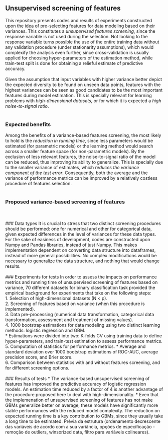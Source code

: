 ## Unsupervised screening of features

This repository presents codes and results of experiments constructed upon the idea of pre-selecting features for data modeling based on their variances. This constitutes a *unsupervised features screening*, since the response variable is not used during the selection. Not looking to the response variable turns possible the use of the entire training data without any validation procedure (under stationarity assumptions), which would complexify the analysis even further, since cross-validation is usually applied for choosing hyper-parameters of the estimation method, while train-test split is done for obtaining a relieful estimate of predictive accuracy.
<br>
<br>
Given the assumption that input variables with higher variance better depict the expected diversity to be found on unseen data points, features with the highest variances can be seen as good candidates to be the most important features during model estimation. This is specially relevant for learning problems with *high-dimensional datasets*, or for which it is expected a *high noise-to-signal ratio*.
<br>
<br>

### Expected benefits
Among the benefits of a variance-based features screening, the most likely to hold is the *reduction in running time*, since less parameters would be estimated (for parametric models) or the learning method would search across a smaller feature space (for non-parametric models). By the exclusion of less relevant features, the noise-to-signal ratio of the model can be reduced, thus improving its ability to generalize. This is specially due to the smaller variance of estimates, which *reduces the variance component of the test error*. Consequently, both the average and the variance of performance metrics can be improved by a relatively costless procedure of features selection.
<br>
<br>
### Proposed variance-based screening of features

<br>
<br>
### Data types
It is crucial to stress that two distinct screening procedures should be performed: one for numerical and other for categorical data, given expected differences in the level of variances for these data types.
<br>
For the sake of easiness of development, codes are constructed upon Numpy and Pandas libraries, instead of just Numpy. This makes implementation dependent on converting data structure into dataframes, instead of more general possibilities. No complex modifications would be necessary to generalize the data structure, and nothing that would change results.
<br>
<br>
### Experiments for tests
In order to assess the impacts on performance metrics and running time of unsupervised screening of features based on variance, 70 different datasets for binary classification task provided the empirical background for experiments that take on the following steps:
<br>
1. Selection of high-dimensional datasets (N < p).
<br>
2. Screening of features based on variance (when this procedure is implemented).
<br>
3. Data pre-processing (numerical data transformation, categorical data transformation, assessment and treatment of missing values).
<br>
4. 1000 bootstrap estimations for data modeling using two distinct learning methods: logistic regression and GBM.
<br>
    * Estimations were divided into two: K-folds CV using training data to define hyper-parameters, and train-test estimation to assess performance metrics.
<br>
5. Computation of statistics for performance metrics.
    * Average and standard deviation over 1000 bootstrap estimations of ROC-AUC, average precision score, and Brier score.
<br>
6. Comparison between statistics with and without features screening, and for different screening options.
<br>
<br>
### Results of tests
* The variance-based unsupervised screening of features has improved the predictive accuracy of logistic regression models. An estimation time reduced by a factor of 4 is another advantage of the procedure proposed here to deal with high-dimensionality.
* Even that the implemenation of unsupervised screening of features has not make GBMs generalize better on average, these models have significantly more stable performances with the reduced model complexity. The reduction on expected running time is a key contribution to GBMs, since they usually take a long time to be estimated.
Prévia da estrutura (ordenamento decrescente das variáveis de acordo com a sua variância, opções de especificação - remoção de outliers, winsorized data, filtro para variáveis colineares).
